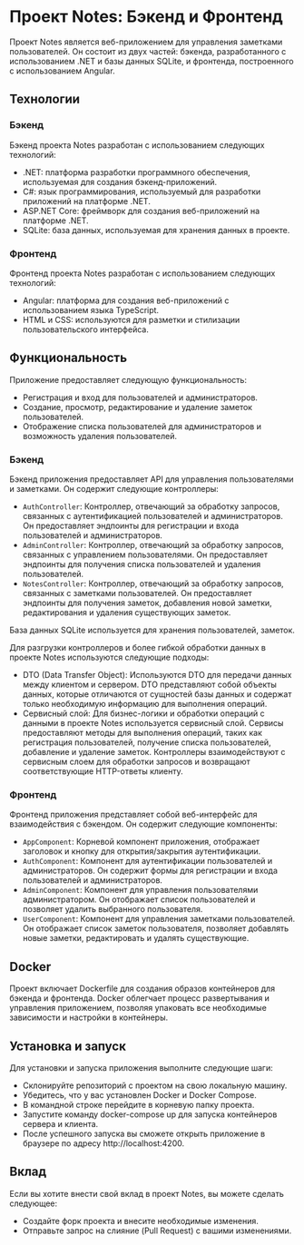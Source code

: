 # Проект Notes: Бэкенд и Фронтенд

Проект Notes является веб-приложением для управления заметками пользователей. Он состоит из двух частей: бэкенда, разработанного с использованием .NET и базы данных SQLite, и фронтенда, построенного с использованием Angular.

## Технологии

### Бэкенд

Бэкенд проекта Notes разработан с использованием следующих технологий:

- .NET: платформа разработки программного обеспечения, используемая для создания бэкенд-приложений.
- C#: язык программирования, используемый для разработки приложений на платформе .NET.
- ASP.NET Core: фреймворк для создания веб-приложений на платформе .NET.
- SQLite: база данных, используемая для хранения данных в проекте.

### Фронтенд

Фронтенд проекта Notes разработан с использованием следующих технологий:

- Angular: платформа для создания веб-приложений с использованием языка TypeScript.
- HTML и CSS: используются для разметки и стилизации пользовательского интерфейса.

## Функциональность
Приложение предоставляет следующую функциональность:

- Регистрация и вход для пользователей и администраторов.
- Создание, просмотр, редактирование и удаление заметок пользователей.
- Отображение списка пользователей для администраторов и возможность удаления пользователей.

### Бэкенд

Бэкенд приложения предоставляет API для управления пользователями и заметками. Он содержит следующие контроллеры:

- `AuthController`: Контроллер, отвечающий за обработку запросов, связанных с аутентификацией пользователей и администраторов. Он предоставляет эндпоинты для регистрации и входа пользователей и администраторов.
- `AdminController`: Контроллер, отвечающий за обработку запросов, связанных с управлением пользователями. Он предоставляет эндпоинты для получения списка пользователей и удаления пользователей.
- `NotesController`: Контроллер, отвечающий за обработку запросов, связанных с заметками пользователей. Он предоставляет эндпоинты для получения заметок, добавления новой заметки, редактирования и удаления существующих заметок.

База данных SQLite используется для хранения пользователей, заметок.

Для разгрузки контроллеров и более гибкой обработки данных в проекте Notes используются следующие подходы:

- DTO (Data Transfer Object): Используются DTO для передачи данных между клиентом и сервером. DTO представляют собой объекты данных, которые отличаются от сущностей базы данных и содержат только необходимую информацию для выполнения операций.
- Сервисный слой: Для бизнес-логики и обработки операций с данными в проекте Notes используется сервисный слой. Сервисы предоставляют методы для выполнения операций, таких как регистрация пользователей, получение списка пользователей, добавление и удаление заметок. Контроллеры взаимодействуют с сервисным слоем для обработки запросов и возвращают соответствующие HTTP-ответы клиенту.



### Фронтенд

Фронтенд приложения представляет собой веб-интерфейс для взаимодействия с бэкендом. Он содержит следующие компоненты:

- `AppComponent`: Корневой компонент приложения, отображает заголовок и кнопку для открытия/закрытия аутентификации.
- `AuthComponent`: Компонент для аутентификации пользователей и администраторов. Он содержит формы для регистрации и входа пользователей и администраторов.
- `AdminComponent`: Компонент для управления пользователями администратором. Он отображает список пользователей и позволяет удалить выбранного пользователя.
- `UserComponent`: Компонент для управления заметками пользователей. Он отображает список заметок пользователя, позволяет добавлять новые заметки, редактировать и удалять существующие.

## Docker

Проект включает Dockerfile для создания образов контейнеров для бэкенда и фронтенда. Docker облегчает процесс развертывания и управления приложением, позволяя упаковать все необходимые зависимости и настройки в контейнеры.

## Установка и запуск

Для установки и запуска приложения выполните следующие шаги:

- Склонируйте репозиторий с проектом на свою локальную машину.
- Убедитесь, что у вас установлен Docker и Docker Compose.
- В командной строке перейдите в корневую папку проекта.
- Запустите команду docker-compose up для запуска контейнеров сервера и клиента.
- После успешного запуска вы сможете открыть приложение в браузере по адресу http://localhost:4200.

## Вклад

Если вы хотите внести свой вклад в проект Notes, вы можете сделать следующее:

- Создайте форк проекта и внесите необходимые изменения.
- Отправьте запрос на слияние (Pull Request) с вашими изменениями.